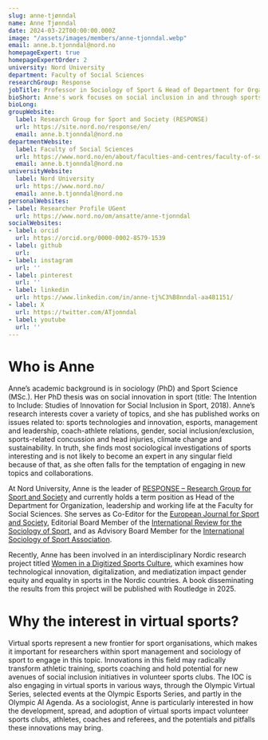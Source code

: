 ```yaml
---
slug: anne-tjønndal
name: Anne Tjønndal
date: 2024-03-22T00:00:00.000Z
image: "/assets/images/members/anne-tjonndal.webp"
email: anne.b.tjonndal@nord.no
homepageExpert: true
homepageExpertOrder: 2
university: Nord University
department: Faculty of Social Sciences
researchGroup: Response
jobTitle: Professor in Sociology of Sport & Head of Department for Organisation, leadership and working life.
bioShort: Anne's work focuses on social inclusion in and through sports. To this end, she takes various approaches of which virtual sports is one.
bioLong: 
groupWebsite:
  label: Research Group for Sport and Society (RESPONSE)
  url: https://site.nord.no/response/en/
  email: anne.b.tjonndal@nord.no
departmentWebsite:
  label: Faculty of Social Sciences
  url: https://www.nord.no/en/about/faculties-and-centres/faculty-of-social-sciences
  email: anne.b.tjonndal@nord.no
universityWebsite:
  label: Nord University
  url: https://www.nord.no/
  email: anne.b.tjonndal@nord.no
personalWebsites:
- label: Researcher Profile UGent
  url: https://www.nord.no/om/ansatte/anne-tjonndal
socialWebsites:
- label: orcid
  url: https://orcid.org/0000-0002-8579-1539
- label: github
  url: 
- label: instagram
  url: ''
- label: pinterest
  url: ''
- label: linkedin
  url: https://www.linkedin.com/in/anne-tj%C3%B8nndal-aa481151/
- label: X
  url: https://twitter.com/ATjonndal
- label: youtube
  url: ''
---
```

# Who is Anne

Anne’s academic background is in sociology (PhD) and Sport Science (MSc.). Her PhD thesis was on social innovation in sport (title: The Intention to Include: Studies of Innovation for Social Inclusion in Sport, 2018). Anne’s research interests cover a variety of topics, and she has published works on issues related to: sports technologies and innovation, esports, management and leadership, coach-athlete relations, gender, social inclusion/exclusion, sports-related concussion and head injuries, climate change and sustainability. In truth, she finds most sociological investigations of sports interesting and is not likely to become an expert in any singular field because of that, as she often falls for the temptation of engaging in new topics and collaborations.

At Nord University, Anne is the leader of [RESPONSE – Research Group for Sport and Society](https://site.nord.no/response/en/) and currently holds a term position as Head of the Department for Organization, leadership and working life at the Faculty for Social Sciences. She serves as Co-Editor for the [European Journal for Sport and Society](https://www.tandfonline.com/journals/ress20), Editorial Board Member of the [International Review for the Sociology of Sport](https://journals.sagepub.com/home/irs), and as Advisory Board Member for the [International Sociology of Sport Association](https://www.issa1965.org/).

Recently, Anne has been involved in an interdisciplinary Nordic research project titled [Women in a Digitized Sports Culture](https://site.nord.no/response/2022/10/16/women-in-a-digitized-sports-culture-2/), which examines how technological innovation, digitalization, and mediatization impact gender equity and equality in sports in the Nordic countries. A book disseminating the results from this project will be published with Routledge in 2025.

# Why the interest in virtual sports?

Virtual sports represent a new frontier for sport organisations, which makes it important for researchers within sport management and sociology of sport to engage in this topic. Innovations in this field may radically transform athletic training, sports coaching and hold potential for new avenues of social inclusion initiatives in volunteer sports clubs. The IOC is also engaging in virtual sports in various ways, through the Olympic Virtual Series, selected events at the Olympic Esports Series, and partly in the Olympic AI Agenda. As a sociologist, Anne is particularly interested in how the development, spread, and adoption of virtual sports impact volunteer sports clubs, athletes, coaches and referees, and the potentials and pitfalls these innovations may bring.

 

